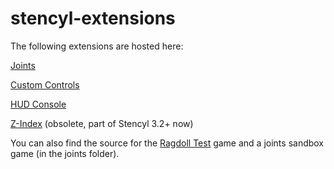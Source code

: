 # stencyl-extensions

The following extensions are hosted here:

[Joints](http://community.stencyl.com/index.php/topic,31947.0.html)

[Custom Controls](http://community.stencyl.com/index.php/topic,31251.0.html)

[HUD Console](http://community.stencyl.com/index.php/topic,35554.0.html)

[Z-Index](http://community.stencyl.com/index.php/topic,31254.0.html) (obsolete, part of Stencyl 3.2+ now)

You can also find the source for the [Ragdoll Test](http://community.stencyl.com/index.php/topic,6762.0.html) game and a joints sandbox game (in the joints folder).
